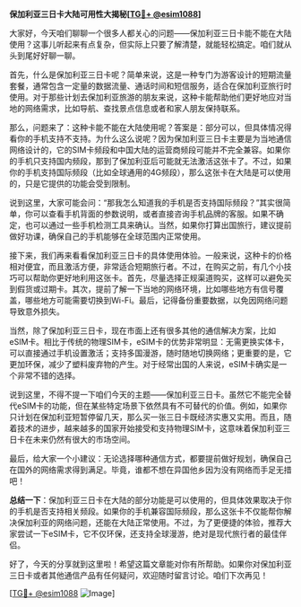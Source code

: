 **保加利亚三日卡大陆可用性大揭秘[[TG💪+ @esim1088](https://t.me/s/esim1088)]**

大家好，今天咱们聊聊一个很多人都关心的问题——保加利亚三日卡能不能在大陆使用？这事儿听起来有点复杂，但实际上只要了解清楚，就能轻松搞定。咱们就从头到尾好好聊一聊。

首先，什么是保加利亚三日卡呢？简单来说，这是一种专门为游客设计的短期流量套餐，通常包含一定量的数据流量、通话时间和短信服务，适合在保加利亚旅行时使用。对于那些计划去保加利亚旅游的朋友来说，这种卡能帮助他们更好地应对当地的网络需求，比如导航、查找景点信息或者和家人朋友保持联系。

那么，问题来了：这种卡能不能在大陆使用呢？答案是：部分可以，但具体情况得看你的手机支持不支持。为什么这么说呢？因为保加利亚三日卡主要是为当地通信网络设计的，它的SIM卡频段和中国大陆的运营商频段可能并不完全兼容。如果你的手机只支持国内频段，那到了保加利亚后可能就无法激活这张卡了。不过，如果你的手机支持国际频段（比如全球通用的4G频段），那么这张卡在大陆是可以使用的，只是它提供的功能会受到限制。

说到这里，大家可能会问：“那我怎么知道我的手机是否支持国际频段？”其实很简单，你可以查看手机背面的参数说明，或者直接咨询手机品牌的客服。如果不确定，也可以通过一些手机检测工具来确认。当然，如果你打算出国旅行，建议提前做好功课，确保自己的手机能够在全球范围内正常使用。

接下来，我们再来看看保加利亚三日卡的具体使用体验。一般来说，这种卡的价格相对便宜，而且激活方便，非常适合短期旅行者。不过，在购买之前，有几个小技巧可以帮助你更好地利用这张卡。首先，尽量选择正规渠道购买，这样可以避免买到假货或过期卡。其次，提前了解一下当地的网络环境，比如哪些地方有信号覆盖，哪些地方可能需要切换到Wi-Fi。最后，记得备份重要数据，以免因网络问题导致意外损失。

当然，除了保加利亚三日卡，现在市面上还有很多其他的通信解决方案，比如eSIM卡。相比于传统的物理SIM卡，eSIM卡的优势非常明显：无需更换实体卡，可以直接通过手机设置激活；支持多国漫游，随时随地切换网络；更重要的是，它更加环保，减少了塑料废弃物的产生。对于经常出国的人来说，eSIM卡确实是一个非常不错的选择。

说到这里，不得不提一下咱们今天的主题——保加利亚三日卡。虽然它不能完全替代eSIM卡的功能，但在某些特定场景下依然具有不可替代的价值。例如，如果你只计划在保加利亚短暂停留几天，那么买一张三日卡既经济实惠又实用。而且，随着技术的进步，越来越多的国家开始接受和支持物理SIM卡，这意味着保加利亚三日卡在未来仍然有很大的市场空间。

最后，给大家一个小建议：无论选择哪种通信方式，都要提前做好规划，确保自己在国外的网络需求得到满足。毕竟，谁都不想在异国他乡因为没有网络而手足无措吧！

**总结一下**：保加利亚三日卡在大陆的部分功能是可以使用的，但具体效果取决于你的手机是否支持相关频段。如果你的手机兼容国际频段，那么这张卡不仅能帮你解决保加利亚的网络问题，还能在大陆正常使用。不过，为了更便捷的体验，推荐大家尝试一下eSIM卡，它不仅环保，还支持全球漫游，绝对是现代旅行者的最佳伴侣。

好了，今天的分享就到这里啦！希望这篇文章能对你有所帮助。如果你对保加利亚三日卡或者其他通信产品有任何疑问，欢迎随时留言讨论。咱们下次再见！

[[TG💪+ @esim1088](https://t.me/s/esim1088) ![Image](https://i.postimg.cc/4NQfJmqS/Snipaste-2025-05-13-00-14-12.png)]